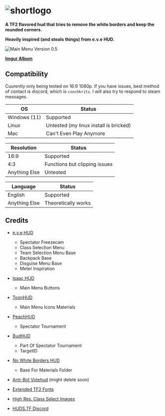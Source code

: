 
# ![shortlogo](https://github.com/user-attachments/assets/5d63fd3e-a287-40a9-8a59-1798b2e4888e)
**A TF2 flavored hud that tries to remove the white borders and keep the rounded corners.**

**Heavily inspired (and steals things) from e.v.e HUD.**

![Main Menu Version 0.5](https://github.com/user-attachments/assets/54018793-aa37-4034-80f2-61d22180e90d)

[**Imgur Album**](https://imgur.com/a/oX2zvhA)

## Compatibility
Cuurently only being tested on 16:9 1080p. 
If you have issues, best method of contact is discord, which is `conchkritz`. I will also try to respond to steam messages.

| OS  | Status |
| ------------- | ------------- |
| Windows (11)  | Supported  |
| Linux  | Untested (my linux install is bricked) |
| Mac  | Can't Even Play Anymore |

| Resolution  | Status |
| ------------- | ------------- |
| 16:9  | Supported  |
| 4:3  | Functions but clipping issues |
| Anything Else  | Untested  |

| Language  | Status |
| ------------- | ------------- |
| English  | Supported  |
| Anything Else  | Theoretically works  |

## Credits
* [e.v.e HUD](https://gamebanana.com/mods/26852)
  * Spectator Freezecam
  * Class Selection Menu
  * Team Selection Menu Base
  * Backpack Base
  * Disguise Menu Base
  * Meter Inspiration

* [Isaac HUD](https://github.com/Xeletron/Isaac-Hud)
  * Main Menu Buttons

* [ToonHUD](https://toonhud.com/)
  * Main Menu Icons Materials
  
* [PeachHUD](https://github.com/PapaPeach/PeachHUD)
  * Spectator Tournament
  
* [BudHUD](https://github.com/CriticalFlaw/flawhud)
  * Part Of Spectator Tournament
  * TargetID
  
* [No White Borders HUD](https://gamebanana.com/mods/294682)
  * Base For Materials Folder
    
* [Anti-Bot Votehud](https://github.com/andy013/votehud_custom_font) (might delete soon)

* [Extended TF2 Fonts](https://github.com/jakadak/TF2-extended-fonts)  
 
* [High Res. Class Select Images](https://www.teamfortress.tv/52291/high-res-class-select-images)

* [HUDS.TF Discord](https://discord.com/invite/pc9ekye) 
